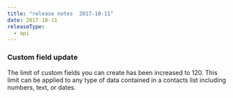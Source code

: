 ```yaml
---
title: "release notes  2017-10-11"
date: 2017-10-11
releaseType:
  - api
---
```


###	Custom field update

The limit of custom fields you can create has been increased to 120. This limit can be applied to any type of data contained in a contacts list including numbers, text, or dates.